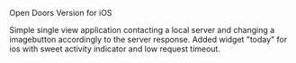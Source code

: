 Open Doors
Version for iOS

Simple single view application contacting a local server and changing a imagebutton accordingly to the server response.
Added widget "today" for ios with sweet activity indicator and low request timeout.
